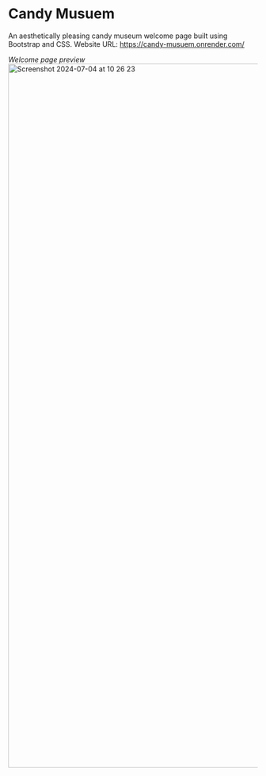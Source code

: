 # Candy Musuem
 An aesthetically pleasing candy museum welcome page built using Bootstrap and CSS.
 Website URL: https://candy-musuem.onrender.com/

<i>Welcome page preview</i>
<img width="1421" alt="Screenshot 2024-07-04 at 10 26 23" src="https://github.com/elenisal94/Candy-musuem/assets/57360206/3211afce-c426-43bf-98d0-18d13a316b4c">
